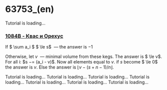 # 63753_(en)

Tutorial is loading... 
### [1084B - Квас и Орехус](../problems/B._Kvass_and_the_Fair_Nut.md "Codeforces Round 526 (Div. 2)")

If $ \sum a_i $ $ \le s$  — the answer is $-1$

Otherwise, let $v$  — minimal volume from these kegs. The answer is $ \le v$. For all i: $s $-=$ (a_i - v)$. Now all elements equal to $v$. if $s$ become $ \le 0$ the answer is $v$. Else the answer is $\lfloor v - (s + n - 1) / n\rfloor$.

 Tutorial is loading... Tutorial is loading... Tutorial is loading... Tutorial is loading... Tutorial is loading... Tutorial is loading... Tutorial is loading...